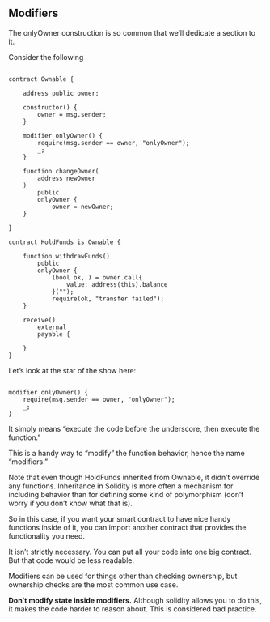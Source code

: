 ## Modifiers

The onlyOwner construction is so common that we’ll dedicate a section to it.

Consider the following

```solidity

contract Ownable {

    address public owner;

    constructor() {
        owner = msg.sender;
    }

    modifier onlyOwner() {
        require(msg.sender == owner, "onlyOwner");
        _;
    }

    function changeOwner(
        address newOwner
    ) 
        public 
        onlyOwner {
            owner = newOwner;
    }

}

contract HoldFunds is Ownable {
    
    function withdrawFunds() 
        public 
        onlyOwner {
            (bool ok, ) = owner.call{
                value: address(this).balance
            }("");
            require(ok, "transfer failed");
    }

    receive() 
        external 
        payable {

    }
}

```

Let’s look at the star of the show here:

```solidity

modifier onlyOwner() {
    require(msg.sender == owner, "onlyOwner");
    _;
}
```

It simply means “execute the code before the underscore, then execute the function.”

This is a handy way to “modify” the function behavior, hence the name “modifiers.”

Note that even though HoldFunds inherited from Ownable, it didn’t override any functions. Inheritance in Solidity is more often a mechanism for including behavior than for defining some kind of polymorphism (don’t worry if you don’t know what that is).

So in this case, if you want your smart contract to have nice handy functions inside of it, you can import another contract that provides the functionality you need.

It isn’t strictly necessary. You can put all your code into one big contract. But that code would be less readable.

Modifiers can be used for things other than checking ownership, but ownership checks are the most common use case.

**Don’t modify state inside modifiers.** Although solidity allows you to do this, it makes the code harder to reason about. This is considered bad practice.
